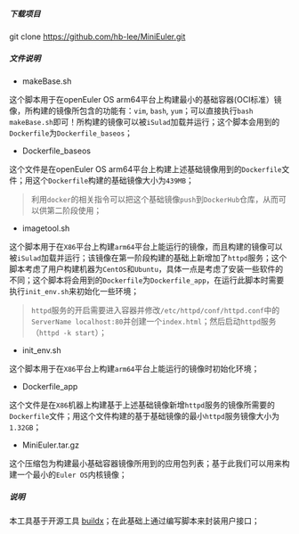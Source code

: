 ##### 下载项目
git clone https://github.com/hb-lee/MiniEuler.git

##### 文件说明
- makeBase.sh  

这个脚本用于在openEuler OS arm64平台上构建最小的基础容器(OCI标准）镜像，所构建的镜像所包含的功能有：`vim`, `bash`, `yum`；可以直接执行`bash makeBase.sh`即可！所构建的镜像可以被`iSulad`加载并运行；这个脚本会用到的`Dockerfile`为`Dockerfile_baseos`；

- Dockerfile_baseos  

这个文件是在openEuler OS arm64平台上构建上述基础镜像用到的`Dockerfile`文件；用这个`Dockerfile`构建的基础镜像大小为`439MB`；

> 利用`docker`的相关指令可以把这个基础镜像`push`到`DockerHub`仓库，从而可以供第二阶段使用；

- imagetool.sh  

这个脚本用于在`X86`平台上构建`arm64`平台上能运行的镜像，而且构建的镜像可以被`iSulad`加载并运行；该镜像在第一阶段构建的基础上新增加了`httpd`服务；这个脚本考虑了用户构建机器为`CentOS`和`Ubuntu`，具体一点是考虑了安装一些软件的不同；这个脚本将会用到的`Dockerfile`为`Dockerfile_app`，在运行此脚本时需要执行`init_env.sh`来初始化一些环境；

> `httpd`服务的开启需要进入容器并修改`/etc/httpd/conf/httpd.conf`中的`ServerName localhost:80`并创建一个`index.html`；然后启动`httpd`服务（`httpd -k start`）；

- init_env.sh  

这个脚本用于在`X86`平台上构建`arm64`平台上能运行的镜像时初始化环境；

- Dockerfile_app  

这个文件是在`X86`机器上构建基于上述基础镜像新增`httpd`服务的镜像所需要的`Dockerfile`文件；用这个文件构建的基于基础镜像的最小`httpd`服务镜像大小为`1.32GB`；

- MiniEuler.tar.gz  

这个压缩包为构建最小基础容器镜像所用到的应用包列表；基于此我们可以用来构建一个最小的`Euler OS`内核镜像；


##### 说明
本工具基于开源工具 [buildx](https://github.com/docker/buildx)；在此基础上通过编写脚本来封装用户接口；